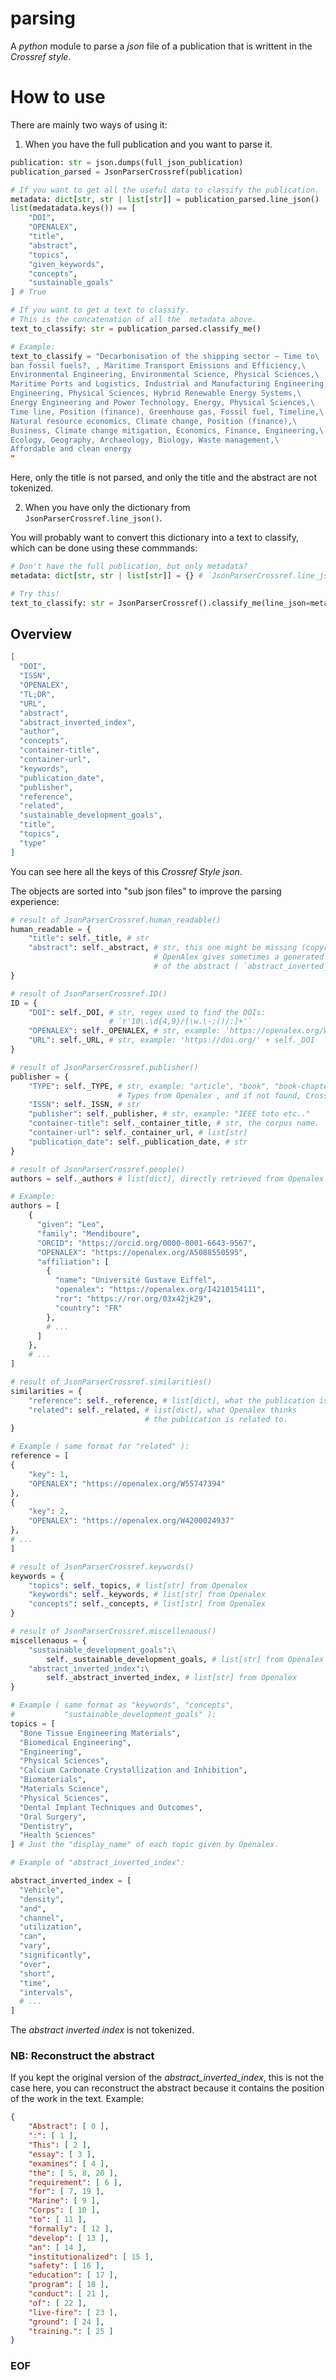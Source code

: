 # parsing

A *python* module to parse a *json* file of a publication that is
writtent in the *Crossref style*.

# How to use

There are mainly two ways of using it:

1. When you have the full publication and you want to parse it.

```python
publication: str = json.dumps(full_json_publication)
publication_parsed = JsonParserCrossref(publication)

# If you want to get all the useful data to classify the publication.
metadata: dict[str, str | list[str]] = publication_parsed.line_json()
list(medatadata.keys()) == [
    "DOI",
    "OPENALEX",
    "title",
    "abstract",
    "topics",
    "given_keywords",
    "concepts",
    "sustainable_goals"
] # True

# If you want to get a text to classify.
# This is the concatenation of all the  metadata above.
text_to_classify: str = publication_parsed.classify_me()

# Example:
text_to_classify = "Decarbonisation of the shipping sector – Time to\
ban fossil fuels?, , Maritime Transport Emissions and Efficiency,\
Environmental Engineering, Environmental Science, Physical Sciences,\
Maritime Ports and Logistics, Industrial and Manufacturing Engineering,\
Engineering, Physical Sciences, Hybrid Renewable Energy Systems,\
Energy Engineering and Power Technology, Energy, Physical Sciences,\
Time line, Position (finance), Greenhouse gas, Fossil fuel, Timeline,\
Natural resource economics, Climate change, Position (finance),\
Business, Climate change mitigation, Economics, Finance, Engineering,\
Ecology, Geography, Archaeology, Biology, Waste management,\
Affordable and clean energy
"
```

Here, only the title is not parsed,
and only the title and the abstract are not tokenized.

2. When you have only the dictionary from `JsonParserCrossref.line_json()`.

You will probably want to convert this dictionary into a text to classify,
which can be done using these commmands:

```python
# Don't have the full publication, but only metadata?
metadata: dict[str, str | list[str]] = {} # `JsonParserCrossref.line_json()`

# Try this!
text_to_classify: str = JsonParserCrossref().classify_me(line_json=metadata)
```

## Overview

```json
[
  "DOI",
  "ISSN",
  "OPENALEX",
  "TL;DR",
  "URL",
  "abstract",
  "abstract_inverted_index",
  "author",
  "concepts",
  "container-title",
  "container-url",
  "keywords",
  "publication_date",
  "publisher",
  "reference",
  "related",
  "sustainable_development_goals",
  "title",
  "topics",
  "type"
]
```

You can see here all the keys of this *Crossref Style json*.

The objects are sorted into "sub json files" to improve the parsing experience:

```python
# result of JsonParserCrossref.human_readable()
human_readable = {
    "title": self._title, # str
    "abstract": self._abstract, # str, this one might be missing (copyright).
                                # OpenAlex gives sometimes a generated version
                                # of the abstract ( `abstract_inverted_index` )
}

# result of JsonParserCrossref.ID()
ID = {
    "DOI": self._DOI, # str, regex used to find the DOIs: 
                      # `r'10\.\d{4,9}/[\w.\-;()/:]+'`
    "OPENALEX": self._OPENALEX, # str, example: 'https://openalex.org/Wxxxxx'
    "URL": self._URL, # str, example: 'https://doi.org/' + self._DOI
}

# result of JsonParserCrossref.publisher()
publisher = {
    "TYPE": self._TYPE, # str, example: "article", "book", "book-chapter".
                        # Types from Openalex , and if not found, Crossref.
    "ISSN": self._ISSN, # str
    "publisher": self._publisher, # str, example: "IEEE toto etc.."
    "container-title": self._container_title, # str, the corpus name.
    "container-url": self._container_url, # list[str]
    "publication_date": self._publication_date, # str
}

# result of JsonParserCrossref.people()
authors = self._authors # list[dict], directly retrieved from Openalex.

# Example:
authors = [
    {
      "given": "Leo",
      "family": "Mendiboure",
      "ORCID": "https://orcid.org/0000-0001-6643-9567",
      "OPENALEX": "https://openalex.org/A5088550595",
      "affiliation": [
        {
          "name": "Université Gustave Eiffel",
          "openalex": "https://openalex.org/I4210154111",
          "ror": "https://ror.org/03x42jk29",
          "country": "FR"
        },
        # ...
      ]
    },
    # ...
]

# result of JsonParserCrossref.similarities()
similarities = {
    "reference": self._reference, # list[dict], what the publication is citing.
    "related": self._related, # list[dict], what Openalex thinks
                              # the publication is related to.
}

# Example ( same format for "related" ):
reference = [
{
    "key": 1,
    "OPENALEX": "https://openalex.org/W55747394"
},
{
    "key": 2,
    "OPENALEX": "https://openalex.org/W4200024937"
},
# ...
]

# result of JsonParserCrossref.keywords()
keywords = {
    "topics": self._topics, # list[str] from Openalex
    "keywords": self._keywords, # list[str] from Openalex
    "concepts": self._concepts, # list[str] from Openalex
}

# result of JsonParserCrossref.miscellenaous()
miscellenaous = {
    "sustainable_development_goals":\
        self._sustainable_development_goals, # list[str] from Openalex
    "abstract_inverted_index":\
        self._abstract_inverted_index, # list[str] from Openalex
}

# Example ( same format as "keywords", "concepts",
#           "sustainable_development_goals" ):
topics = [
  "Bone Tissue Engineering Materials",
  "Biomedical Engineering",
  "Engineering",
  "Physical Sciences",
  "Calcium Carbonate Crystallization and Inhibition",
  "Biomaterials",
  "Materials Science",
  "Physical Sciences",
  "Dental Implant Techniques and Outcomes",
  "Oral Surgery",
  "Dentistry",
  "Health Sciences"
] # Just the "display_name" of each topic given by Openalex.

# Example of "abstract_inverted_index":

abstract_inverted_index = [
  "Vehicle",
  "density",
  "and",
  "channel",
  "utilization",
  "can",
  "vary",
  "significantly",
  "over",
  "short",
  "time",
  "intervals",
  # ...
]
```

The *abstract inverted index* is not tokenized.

### NB: Reconstruct the abstract

If you kept the original version of the *abstract_inverted_index*,
this is not the case here, you can reconstruct the abstract because
it contains the position of the work in the text.
Example:

```json
{
    "Abstract": [ 0 ],
    ":": [ 1 ],
    "This": [ 2 ],
    "essay": [ 3 ],
    "examines": [ 4 ],
    "the": [ 5, 8, 20 ],
    "requirement": [ 6 ],
    "for": [ 7, 19 ],
    "Marine": [ 9 ],
    "Corps": [ 10 ],
    "to": [ 11 ],
    "formally": [ 12 ],
    "develop": [ 13 ],
    "an": [ 14 ],
    "institutionalized": [ 15 ],
    "safety": [ 16 ],
    "education": [ 17 ],
    "program": [ 18 ],
    "conduct": [ 21 ],
    "of": [ 22 ],
    "live-fire": [ 23 ],
    "ground": [ 24 ],
    "training.": [ 25 ]
}
```

### EOF

